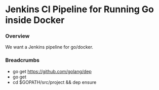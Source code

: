 # Jenkins CI Pipeline for Running Go inside Docker

### Overview

We want a Jenkins pipeline for go/docker.

### Breadcrumbs

- go get https://github.com/golang/dep
- go get <packages>
- cd $GOPATH/src/project && dep ensure